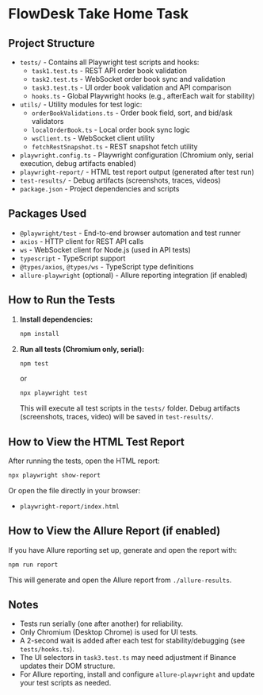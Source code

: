 # FlowDesk Take Home Task

## Project Structure

- `tests/` - Contains all Playwright test scripts and hooks:
  - `task1.test.ts` - REST API order book validation
  - `task2.test.ts` - WebSocket order book sync and validation
  - `task3.test.ts` - UI order book validation and API comparison
  - `hooks.ts` - Global Playwright hooks (e.g., afterEach wait for stability)
- `utils/` - Utility modules for test logic:
  - `orderBookValidations.ts` - Order book field, sort, and bid/ask validators
  - `localOrderBook.ts` - Local order book sync logic
  - `wsClient.ts` - WebSocket client utility
  - `fetchRestSnapshot.ts` - REST snapshot fetch utility
- `playwright.config.ts` - Playwright configuration (Chromium only, serial execution, debug artifacts enabled)
- `playwright-report/` - HTML test report output (generated after test run)
- `test-results/` - Debug artifacts (screenshots, traces, videos)
- `package.json` - Project dependencies and scripts

## Packages Used

- `@playwright/test` - End-to-end browser automation and test runner
- `axios` - HTTP client for REST API calls
- `ws` - WebSocket client for Node.js (used in API tests)
- `typescript` - TypeScript support
- `@types/axios`, `@types/ws` - TypeScript type definitions
- `allure-playwright` (optional) - Allure reporting integration (if enabled)

## How to Run the Tests

1. **Install dependencies:**
   ```sh
   npm install
   ```

2. **Run all tests (Chromium only, serial):**
   ```sh
   npm test
   ```
   or
   ```sh
   npx playwright test
   ```
   This will execute all test scripts in the `tests/` folder. Debug artifacts (screenshots, traces, video) will be saved in `test-results/`.

## How to View the HTML Test Report

After running the tests, open the HTML report:

```sh
npx playwright show-report
```

Or open the file directly in your browser:
- `playwright-report/index.html`

## How to View the Allure Report (if enabled)

If you have Allure reporting set up, generate and open the report with:
```sh
npm run report
```
This will generate and open the Allure report from `./allure-results`.

## Notes

- Tests run serially (one after another) for reliability.
- Only Chromium (Desktop Chrome) is used for UI tests.
- A 2-second wait is added after each test for stability/debugging (see `tests/hooks.ts`).
- The UI selectors in `task3.test.ts` may need adjustment if Binance updates their DOM structure.
- For Allure reporting, install and configure `allure-playwright` and update your test scripts as needed.
